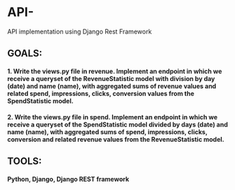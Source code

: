 # API-
API implementation using Django Rest Framework
## GOALS: 
#### 1. Write the views.py file in revenue. Implement an endpoint in which we receive a queryset of the RevenueStatistic model with division by day (date) and name (name), with aggregated sums of revenue values and related spend, impressions, clicks, conversion values from the SpendStatistic model.
#### 2. Write the views.py file in spend. Implement an endpoint in which we receive a queryset of the SpendStatistic model divided by days (date) and name (name), with aggregated sums of spend, impressions, clicks, conversion and related revenue values from the RevenueStatistic model.
## TOOLS:
#### Python, Django, Django REST framework
